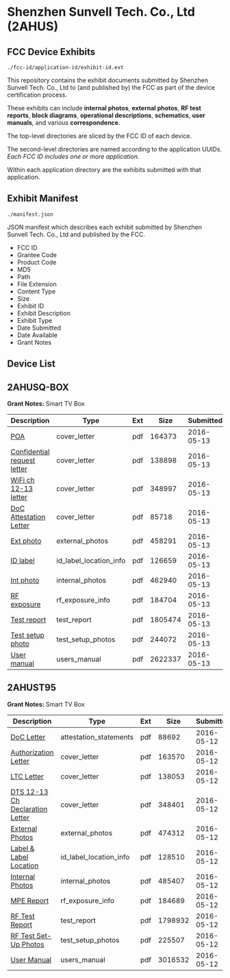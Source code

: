 # Shenzhen Sunvell Tech. Co., Ltd (2AHUS)
## FCC Device Exhibits

```
./fcc-id/application-id/exhibit-id.ext
```

This repository contains the exhibit documents submitted by Shenzhen Sunvell Tech. Co., Ltd to (and published by) the FCC as part of the device certification process.

These exhibits can include **internal photos**, **external photos**, **RF test reports**, **block diagrams**, **operational descriptions**, **schematics**, **user manuals**, and various **correspondence**.

The top-level directories are sliced by the FCC ID of each device.

The second-level directories are named according to the application UUIDs. *Each FCC ID includes one or more application.*

Within each application directory are the exhibits submitted with that application. 

## Exhibit Manifest

```
./manifest.json
```

JSON manifest which describes each exhibit submitted by Shenzhen Sunvell Tech. Co., Ltd and published by the FCC.

- FCC ID
- Grantee Code
- Product Code
- MD5
- Path
- File Extension
- Content Type
- Size
- Exhibit ID
- Exhibit Description
- Exhibit Type
- Date Submitted
- Date Available
- Grant Notes

## Device List
## 2AHUSQ-BOX
**Grant Notes:** Smart TV Box

| Description | Type | Ext | Size | Submitted | Available |
| ----------- | ---- | --- | ---- | --------- | --------- |
| [POA](2AHUSQ-BOX/f71448c73606186de696139d8ca46960/2989534.pdf) | cover_letter | pdf | 164373 | 2016-05-13 | 2016-05-13 |
| [Confidential request letter](2AHUSQ-BOX/f71448c73606186de696139d8ca46960/2989535.pdf) | cover_letter | pdf | 138898 | 2016-05-13 | 2016-05-13 |
| [WiFi ch 12-13 letter](2AHUSQ-BOX/f71448c73606186de696139d8ca46960/2989536.pdf) | cover_letter | pdf | 348997 | 2016-05-13 | 2016-05-13 |
| [DoC Attestation Letter](2AHUSQ-BOX/f71448c73606186de696139d8ca46960/2989537.pdf) | cover_letter | pdf | 85718 | 2016-05-13 | 2016-05-13 |
| [Ext photo](2AHUSQ-BOX/f71448c73606186de696139d8ca46960/2989541.pdf) | external_photos | pdf | 458291 | 2016-05-13 | 2016-05-13 |
| [ID label](2AHUSQ-BOX/f71448c73606186de696139d8ca46960/2989543.pdf) | id_label_location_info | pdf | 126659 | 2016-05-13 | 2016-05-13 |
| [Int photo](2AHUSQ-BOX/f71448c73606186de696139d8ca46960/2989542.pdf) | internal_photos | pdf | 462940 | 2016-05-13 | 2016-05-13 |
| [RF exposure](2AHUSQ-BOX/f71448c73606186de696139d8ca46960/2989538.pdf) | rf_exposure_info | pdf | 184704 | 2016-05-13 | 2016-05-13 |
| [Test report](2AHUSQ-BOX/f71448c73606186de696139d8ca46960/2989539.pdf) | test_report | pdf | 1805474 | 2016-05-13 | 2016-05-13 |
| [Test setup photo](2AHUSQ-BOX/f71448c73606186de696139d8ca46960/2989540.pdf) | test_setup_photos | pdf | 244072 | 2016-05-13 | 2016-05-13 |
| [User manual](2AHUSQ-BOX/f71448c73606186de696139d8ca46960/2989544.pdf) | users_manual | pdf | 2622337 | 2016-05-13 | 2016-05-13 |
## 2AHUST95
**Grant Notes:** Smart TV Box

| Description | Type | Ext | Size | Submitted | Available |
| ----------- | ---- | --- | ---- | --------- | --------- |
| [DoC Letter](2AHUST95/a5b7d4b75ed17abae91ab6341deb03a1/2989459.pdf) | attestation_statements | pdf | 88692 | 2016-05-12 | 2016-05-12 |
| [Authorization Letter](2AHUST95/a5b7d4b75ed17abae91ab6341deb03a1/2989461.pdf) | cover_letter | pdf | 163570 | 2016-05-12 | 2016-05-12 |
| [LTC Letter](2AHUST95/a5b7d4b75ed17abae91ab6341deb03a1/2989462.pdf) | cover_letter | pdf | 138053 | 2016-05-12 | 2016-05-12 |
| [DTS 12-13 Ch Declaration Letter](2AHUST95/a5b7d4b75ed17abae91ab6341deb03a1/2989463.pdf) | cover_letter | pdf | 348401 | 2016-05-12 | 2016-05-12 |
| [External Photos](2AHUST95/a5b7d4b75ed17abae91ab6341deb03a1/2989464.pdf) | external_photos | pdf | 474312 | 2016-05-12 | 2016-05-12 |
| [Label & Label Location](2AHUST95/a5b7d4b75ed17abae91ab6341deb03a1/2989465.pdf) | id_label_location_info | pdf | 128510 | 2016-05-12 | 2016-05-12 |
| [Internal Photos](2AHUST95/a5b7d4b75ed17abae91ab6341deb03a1/2989466.pdf) | internal_photos | pdf | 485407 | 2016-05-12 | 2016-05-12 |
| [MPE Report](2AHUST95/a5b7d4b75ed17abae91ab6341deb03a1/2989469.pdf) | rf_exposure_info | pdf | 184689 | 2016-05-12 | 2016-05-12 |
| [RF Test Report](2AHUST95/a5b7d4b75ed17abae91ab6341deb03a1/2989479.pdf) | test_report | pdf | 1798932 | 2016-05-12 | 2016-05-12 |
| [RF Test Set-Up Photos](2AHUST95/a5b7d4b75ed17abae91ab6341deb03a1/2989480.pdf) | test_setup_photos | pdf | 225507 | 2016-05-12 | 2016-05-12 |
| [User Manual](2AHUST95/a5b7d4b75ed17abae91ab6341deb03a1/2989470.pdf) | users_manual | pdf | 3016532 | 2016-05-12 | 2016-05-12 |

